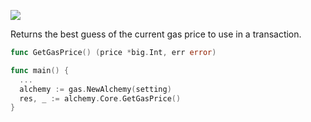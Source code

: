![](https://img.shields.io/badge/go-geth-lightblue)

Returns the best guess of the current gas price to use in a transaction.

```go
func GetGasPrice() (price *big.Int, err error)
```

```go
func main() {
  ...
  alchemy := gas.NewAlchemy(setting)
  res, _ := alchemy.Core.GetGasPrice()
}
```
